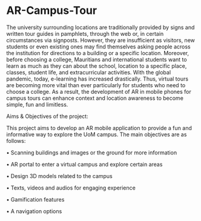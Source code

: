 # AR-Campus-Tour
The university surrounding locations are traditionally provided by signs and written tour guides in pamphlets, through the web or, in certain circumstances via signposts. However, they are insufficient as visitors, new students or even existing ones may find themselves asking people across the institution for directions to a building or a specific location. 
Moreover, before choosing a college, Mauritians and international students want to learn as much as they can about the school, location to a specific place, classes, student life, and extracurricular activities. With the global pandemic, today, e-learning has increased drastically. Thus, virtual tours are becoming more vital than ever particularly for students who need to choose a college.  As a result, the development of AR in mobile phones for campus tours can enhance context and location awareness to become simple, fun and limitless. 

Aims & Objectives of the project:

This project aims to develop an AR mobile application to provide a fun and informative way to explore the UoM campus. The main objectives are as follows: 

•	Scanning buildings and images or the ground for more information

•	AR portal to enter a virtual campus and explore certain areas

•	Design 3D models related to the campus

•	Texts, videos and audios for engaging experience

•	Gamification features 

•	A navigation options 


